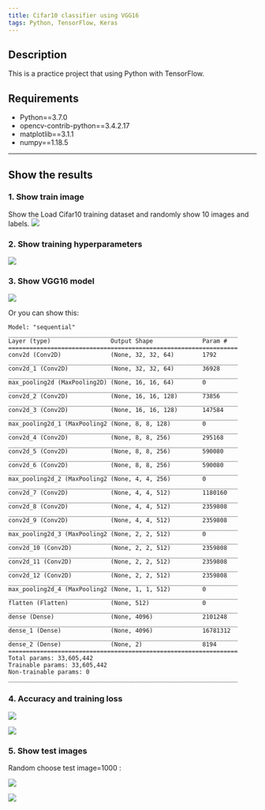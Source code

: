 ```yaml
---
title: Cifar10 classifier using VGG16
tags: Python, TensorFlow, Keras
---
```


## Description
This is a practice project that using Python with TensorFlow.

## Requirements
* Python==3.7.0
* opencv-contrib-python==3.4.2.17
* matplotlib==3.1.1
* numpy==1.18.5

---

## Show the results
### 1. Show train image
Show the Load Cifar10 training dataset and randomly show 10 images and labels.
![](https://i.imgur.com/9m0CwrT.png)

### 2. Show training hyperparameters 
![](https://i.imgur.com/3lobTbM.png)

### 3. Show VGG16 model
![](https://i.imgur.com/xu8k7Ys.png)

Or you can show this: 
```model=
Model: "sequential"
_________________________________________________________________
Layer (type)                 Output Shape              Param #   
=================================================================
conv2d (Conv2D)              (None, 32, 32, 64)        1792      
_________________________________________________________________
conv2d_1 (Conv2D)            (None, 32, 32, 64)        36928     
_________________________________________________________________
max_pooling2d (MaxPooling2D) (None, 16, 16, 64)        0         
_________________________________________________________________
conv2d_2 (Conv2D)            (None, 16, 16, 128)       73856     
_________________________________________________________________
conv2d_3 (Conv2D)            (None, 16, 16, 128)       147584    
_________________________________________________________________
max_pooling2d_1 (MaxPooling2 (None, 8, 8, 128)         0         
_________________________________________________________________
conv2d_4 (Conv2D)            (None, 8, 8, 256)         295168    
_________________________________________________________________
conv2d_5 (Conv2D)            (None, 8, 8, 256)         590080    
_________________________________________________________________
conv2d_6 (Conv2D)            (None, 8, 8, 256)         590080    
_________________________________________________________________
max_pooling2d_2 (MaxPooling2 (None, 4, 4, 256)         0         
_________________________________________________________________
conv2d_7 (Conv2D)            (None, 4, 4, 512)         1180160   
_________________________________________________________________
conv2d_8 (Conv2D)            (None, 4, 4, 512)         2359808   
_________________________________________________________________
conv2d_9 (Conv2D)            (None, 4, 4, 512)         2359808   
_________________________________________________________________
max_pooling2d_3 (MaxPooling2 (None, 2, 2, 512)         0         
_________________________________________________________________
conv2d_10 (Conv2D)           (None, 2, 2, 512)         2359808   
_________________________________________________________________
conv2d_11 (Conv2D)           (None, 2, 2, 512)         2359808   
_________________________________________________________________
conv2d_12 (Conv2D)           (None, 2, 2, 512)         2359808   
_________________________________________________________________
max_pooling2d_4 (MaxPooling2 (None, 1, 1, 512)         0         
_________________________________________________________________
flatten (Flatten)            (None, 512)               0         
_________________________________________________________________
dense (Dense)                (None, 4096)              2101248   
_________________________________________________________________
dense_1 (Dense)              (None, 4096)              16781312  
_________________________________________________________________
dense_2 (Dense)              (None, 2)                 8194      
=================================================================
Total params: 33,605,442
Trainable params: 33,605,442
Non-trainable params: 0
_________________________________________________________________

```

### 4. Accuracy and training loss
![](https://i.imgur.com/VJdKWLj.png)

![](https://i.imgur.com/QhVqsxY.png)

### 5. Show test images
Random choose test image=1000 : 

![](https://i.imgur.com/7g3KjVO.png)

![](https://i.imgur.com/IykFJMG.png)


